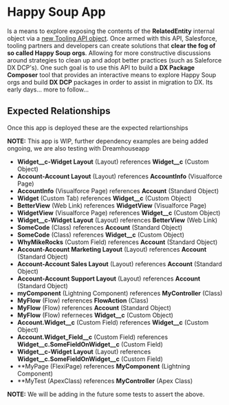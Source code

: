 # Happy Soup App

Is a means to explore exposing the contents of the **RelatedEntity** internal object via a [new Tooling API object](https://salesforce.quip.com/MSAiA5FPtemy). Once armed with this API, Salesforce, tooling partners and developers can create solutions that **clear the fog of so called Happy Soup orgs**. Allowing for more constructive discussions around strategies to clean up and adopt better practices (such as Saleforce DX DCP's). One such goal is to use this API to build a **DX Package Composer** tool that provides an interactive means to explore Happy Soup orgs and build **DX DCP** packages in order to assist in migration to DX. Its early days... more to follow...

## Expected Relationships

Once this app is deployed these are the expected relartionships

**NOTE:** This app is WIP, further dependency examples are being added ongoing, we are also testing with Dreamhouseapp

- **Widget__c-Widget Layout** (Layout) references **Widget__c** (Custom Object)
- **Account-Account Layout** (Layout) references **AccountInfo** (Visualforce Page)
- **AccountInfo** (Visualforce Page) references **Account** (Standard Object)
- **Widget** (Custom Tab) references **Widget__c** (Custom Object)
- **BetterView** (Web Link) references **WidgetView** (Visualforce Page) 
- **WidgetView** (Visualforce Page) references **Widget__c** (Custom Object)
- **Widget__c-Widget Layout** (Layout) references **BetterView** (Web Link)
- **SomeCode** (Class) references **Account** (Standard Object)
- **SomeCode** (Class) references **Widget__c** (Custom Object)
- **WhyMikeRocks** (Custom Field) references **Account** (Standard Object)
- **Account-Account Marketing Layout** (Layout) references **Account** (Standard Object)
- **Account-Account Sales Layout** (Layout) references **Account** (Standard Object)
- **Account-Account Support Layout** (Layout) references **Account** (Standard Object)
- **myComponent** (Lightning Component) references **MyController** (Class)
- **MyFlow** (Flow) references **FlowAction** (Class)
- **MyFlow** (Flow) references **Account** (Standard Object)
- **MyFlow** (Flow) referneces **Widget__c** (Custom Object)
- **Account.Widget__c** (Custom Field) references **Widget__c** (Custom Object)
- **Account.Widget_Field__c** (Custom Field) references **Widget__c.SomeFieldOnWidget__c** (Custom Field)
- **Widget__c-Widget Layout** (Layout) references **Widget__c.SomeFieldOnWidget__c** (Custom Field) 
- **MyPage (FlexiPage) references **MyComponent** (Lightning Component)
- **MyTest (ApexClass) references **MyController** (Apex Class)


**NOTE:** We will be adding in the future some tests to assert the above.